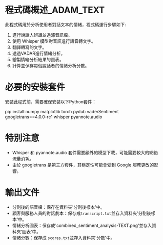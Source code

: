 # 程式碼概述_ADAM_TEXT
此程式碼用於分析使用者對話文本的情緒，程式碼運行步驟如下:
1. 進行說話人辨識並過濾音訊檔。
2. 使用 Whisper 模型對音訊進行語音轉文字。
3. 翻譯轉寫的文字。
4. 透過VADAR進行情緒分析。
5. 繪製情緒分析結果的圖表。
6. 計算並保存每個說話者的情緒分析分數。

# 必要的安裝套件
安裝此程式前，需要確保安裝以下Python套件：

pip install numpy matplotlib torch pydub vaderSentiment googletrans==4.0.0-rc1 whisper pyannote.audio

# 特別注意
- Whisper 和 pyannote.audio 套件需要額外的模型下載，可能需要較大的網絡流量消耗。
- 由於 googletrans 是第三方套件，其穩定性可能會受到 Google 服務更改的影響。

# 輸出文件
- 分割後的語音檔：保存在資料夾'分割後樣本'中。
- 顧客與服務人員的對話劇本：保存成`transcript.txt`並存入資料夾'分割後樣本'中。
- 情緒分析圖表：保存成'combined_sentiment_analysis-TEXT.png'並存入資料夾'圖表'中。
- 情緒分數：保存成 `scores.txt`並存入資料夾'分數'中。
